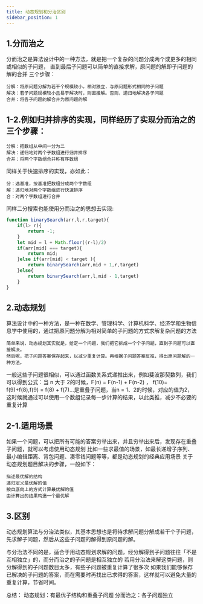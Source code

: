 ```yaml
---
title: 动态规划和分治区别
sidebar_position: 1
---
```


## 1.分而治之
分而治之是算法设计中的一种方法，就是把一个复杂的问题分成两个或更多的相同或相似的子问题，
直到最后子问题可以简单的直接求解，原问题的解即子问题的解的合并
三个步骤：
```
分解：将原问题分解为若干个规模较小，相对独立，与原问题形式相同的子问题
解决：若子问题规模较小且易于解决时，则直接解。否则，递归地解决各子问题
合并：将各子问题的解合并为原问题的解
```
## 1-2.例如归并排序的实现，同样经历了实现分而治之的三个步骤：
```
分解：把数组从中间一分为二
解决：递归地对两个子数组进行归并排序
合并：将两个字数组合并称有序数组
```
同样关于快速排序的实现，亦如此：
```
分：选基准，按基准把数组分成两个字数组
解：递归地对两个字数组进行快速排序
合：对两个字数组进行合并
```
同样二分搜索也能使用分而治之的思想去实现:
```js
function binarySearch(arr,l,r,target){
    if(l> r){
        return -1;
    }
    let mid = l + Math.floor((r-l)/2)
    if(arr[mid] === target){
        return mid;
    }else if(arr[mid] < target ){
        return binarySearch(arr,mid + 1,r,target)
    }else{
        return binarySearch(arr,l,mid - 1,target)
    }
}
```

## 2.动态规划
算法设计中的一种方法，是一种在数学、管理科学、计算机科学、经济学和生物信息学中使用的，通过把原问题分解为相对简单的子问题的方式求解复杂问题的方法
```
简单来说，动态规划其实就是，给定一个问题，我们把它拆成一个个子问题，直到子问题可以直接解决。
然后呢，把子问题答案保存起来，以减少重复计算。再根据子问题答案反推，得出原问题解的一种方法。
```
一般这些子问题很相似，可以通过函数关系式递推出来，例如斐波那契数列，我们可以得到公式：当 n 大于 2的时候，F(n) = F(n-1) + F(n-2) ，
f(10)= f(9)+f(8),f(9) = f(8) + f(7)...是重叠子问题，当n = 1、2的时候，对应的值为2，这时候就通过可以使用一个数组记录每一步计算的结果，以此类推，减少不必要的重复计算

## 2-1.适用场景
如果一个问题，可以把所有可能的答案穷举出来，并且穷举出来后，发现存在重叠子问题，就可以考虑使用动态规划
比如一些求最值的场景，如最长递增子序列、最小编辑距离、背包问题、凑零钱问题等等，都是动态规划的经典应用场景
关于动态规划题目解决的步骤，一般如下：
```
描述最优解的结构
递归定义最优解的值
按自底向上的方式计算最优解的值
由计算出的结果构造一个最优解
```
## 3.区别
动态规划算法与分治法类似，其基本思想也是将待求解问题分解成若干个子问题，先求解子问题，然后从这些子问题的解得到原问题的解。

与分治法不同的是，适合于用动态规划求解的问题，经分解得到子问题往往「不是互相独立」的，而分而治之的子问题是相互独立的
若用分治法来解这类问题，则分解得到的子问题数目太多，有些子问题被重复计算了很多次
如果我们能够保存已解决的子问题的答案，而在需要时再找出已求得的答案，这样就可以避免大量的重复计算，节省时间。

总结：
动态规划：有最优子结构和重叠子问题
分而治之：各子问题独立

